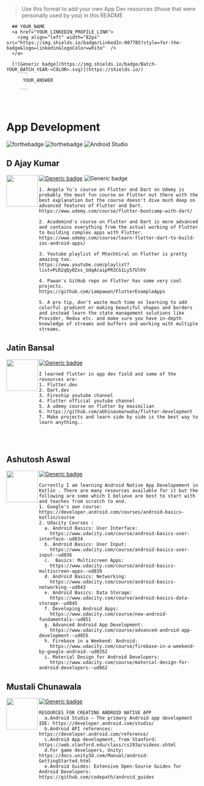   > Use this format to add your own App Dev resources (those that were personally used by you) in this README
  ```
    ## YOUR_NAME
    <a href="YOUR_LINKEDIN_PROFILE_LINK">
      <img align="left" width="82px" src="https://img.shields.io/badge/LinkedIn-0077B5?style=for-the-badge&logo=linkedin&logoColor=white"  />
    </a>

    [![Generic badge](https://img.shields.io/badge/Batch-YOUR_BATCH_YEAR-<COLOR>.svg)](https://shields.io/)
       ```
        YOUR_ANSWER

       ```  
  ```
<br />

# App Development
![forthebadge](https://img.shields.io/badge/Dart-0175C2?style=for-the-badge&logo=dart&logoColor=white)
![forthebadge](https://img.shields.io/badge/Flutter-02569B?style=for-the-badge&logo=flutter&logoColor=white)
![Android Studio](https://img.shields.io/badge/Android%20Studio-3DDC84.svg?style=for-the-badge&logo=android-studio&logoColor=white)

## D Ajay Kumar
<a href="https://www.linkedin.com/in/d-ajay-kumar-60a003194/">
  <img align="left" width="82px" src="https://img.shields.io/badge/LinkedIn-0077B5?style=for-the-badge&logo=linkedin&logoColor=white"  />
</a>

[![Generic badge](https://img.shields.io/badge/Batch-2023-<COLOR>.svg)](https://shields.io/)
![Generic badge](https://img.shields.io/badge/R%26D-member-blue)
```
1. Angela Yu's course on Flutter and Dart on Udemy is probably the most fun course on Flutter out there with the best explanation but the course doesn't dive much deep on advanced features of Flutter and Dart.
https://www.udemy.com/course/flutter-bootcamp-with-dart/

2. Academind's course on Flutter and Dart is more advanced and contains everything from the actual working of Flutter to building complex apps with Flutter.
https://www.udemy.com/course/learn-flutter-dart-to-build-ios-android-apps/

3. Youtube playlist of MtechViral on Flutter is pretty amazing too.
https://www.youtube.com/playlist?list=PLR2qQy0Zxs_UdqAcaipPR3CG1Ly57UlhV

4. Pawan's GitHub repo on Flutter has some very cool projects.
https://github.com/iampawan/FlutterExampleApps

5. A pro tip, don't waste much time on learning to add colorful gradient or making beautiful shapes and borders and instead learn the state management solutions like Provider, Redux etc. and make sure you have in-depth knowledge of streams and buffers and working with multiple streams.
```

## Jatin Bansal
<a href="https://www.linkedin.com/in/bansaljatin05/">
  <img align="left" width="82px" src="https://img.shields.io/badge/LinkedIn-0077B5?style=for-the-badge&logo=linkedin&logoColor=white"  />
</a>

[![Generic badge](https://img.shields.io/badge/Batch-2023-<COLOR>.svg)](https://shields.io/)
```
I learned flutter in app dev field and some of the resources are:
1. Flutter.dev
2. Dart.dev
3. Fireship youtube channel
4. Flutter official youtube channel
5. A udemy course on flutter by maximilian 
6. https://github.com/abhinavmarwaha/flutter-development
7. Make projects and learn side by side is the best way to learn anything..
```
<br />
<br />

## Ashutosh Aswal
  <a href="https://www.linkedin.com/in/ashutosh-aswal-785101203/">
    <img align="left" width="82px" src="https://img.shields.io/badge/LinkedIn-0077B5?style=for-the-badge&logo=linkedin&logoColor=white"  />
  </a>

[![Generic badge](https://img.shields.io/badge/Batch-2024-<COLOR>.svg)](https://shields.io/)

```
Currently I am learning Android Native App Developement in Kotlin . There are many resources available for it but the following are some which I believe are best to start with and teaches from scratch to end.
1. Google's own course: 
https://developer.android.com/courses/android-basics-kotlin/course
2. Udacity Courses :
  a. Android Basics: User Interface:
    https://www.udacity.com/course/android-basics-user-interface--ud834
  b. Android Basics: User Input:
    https://www.udacity.com/course/android-basics-user-input--ud836
  c.  Basics: Multiscreen Apps:
    https://www.udacity.com/course/android-basics-multiscreen-apps--ud839
  d. Android Basics: Networking:
    https://www.udacity.com/course/android-basics-networking--ud843
  e. Android Basics: Data Storage:
    https://www.udacity.com/course/android-basics-data-storage--ud845
  f. Developing Android Apps:
    https://www.udacity.com/course/new-android-fundamentals--ud851
  g. Advanced Android App Development:
    https://www.udacity.com/course/advanced-android-app-development--ud855
  h. Firebase in a Weekend: Android:
    https://www.udacity.com/course/firebase-in-a-weekend-by-google-android--ud0352
  i. Material Design for Android Developers:
    https://www.udacity.com/course/material-design-for-android-developers--ud862
```  

## Mustali Chunawala
<a href="https://www.linkedin.com/in/mustali17/">
  <img align="left" width="82px" src="https://img.shields.io/badge/LinkedIn-0077B5?style=for-the-badge&logo=linkedin&logoColor=white"  />
</a>

[![Generic badge](https://img.shields.io/badge/Batch-2024-<COLOR>.svg)](https://shields.io/)
```
RESOURCES FOR CREATING ANDROID NATIVE APP
  a.Android Studio – The primary Android app development IDE: https://developer.android.com/studio/
  b.Android API references: https://developer.android.com/reference/
  c.Android App development, from Stanford: https://web.stanford.edu/class/cs193a/videos.shtml
  d.For game developers, Unity: https://docs.unity3d.com/Manual/android-GettingStarted.html
  e.Android Guides: Extensive Open-Source Guides for Android Developers: https://github.com/codepath/android_guides
```
<br />
<br />
